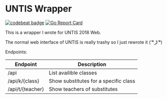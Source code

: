 # UNTIS Wrapper

[![codebeat badge](https://codebeat.co/badges/3b86030a-201a-4777-aff6-a5095d4c5958)](https://codebeat.co/projects/github-com-fronbasal-substitutes-master)
[![Go Report Card](https://goreportcard.com/badge/github.com/fronbasal/substitutes)](https://goreportcard.com/report/github.com/fronbasal/substitutes)


This is a wrapper I wrote for UNTIS 2018 Web.

The normal web interface of UNTIS is really trashy so I just rewrote it ( ͡° ͜ʖ ͡°)

Endpoints:

| Endpoint		| Description				|
| --------		| -----------				|
| /api			| List availible classes		|
| /api/k/{class}	| Show substitutes for a specific class	|
| /api/t/{teacher}	| Show teachers of substitutes		|
